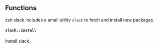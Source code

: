 ## Functions

zsh slack includes a small utility `slack` to fetch and install new packages.

#### `slack::install`

Install slack.

